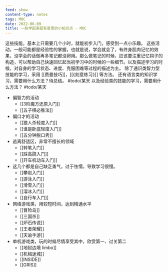 ```yaml
---
feed: show
content-type: notes
tags: MOC
date: 2022-06-09
title: 一些学起来挺有意思的小知识点 - MOC
---
```


这些技能，基本上只需要几个小时，就能初步入门，感受到一点小乐趣。
这些活动，一般可能都是经验性的掌握，也就是说，学会就会了，有终身肌肉记忆的效果，没学会的话做再多笔记都没卵用。那么做笔记的时候，应该要注重记忆钩子的构造，可以帮助自己快速回忆起当初学习中的时候的一些细节。以及描述学习的时候，对自身的学习状态、进度、克服困难等过程的描述为主。
除了通识类智力型技能的学习，采用 [[费曼技巧]]，[[《刻意练习》]] 等方法。
还有语言类的知识学习，需要用什么方法？待总结。 #todo/某天
以及经验类的技能的学习，需要用什么方法？ #todo/某天

- 偏智力的活动
	- [[3阶魔方还原入门]]
	- [[五子棋必胜法]]
- 偏口才的活动
	- [[狼人杀轻度入门]]
	- [[谁是卧底轻度入门]]
	- [[五分钟脱口秀]]
- 逃离舒适区，非常不擅长的领域
	- [[转笔入门]]
	- [[踩高跷入门]]
	- [[开车机动车入门]]
- 这几个都是自己缺乏勇气，过于怯懦，导致学习很慢。
	- [[攀岩入门]]
	- [[游泳入门]]
	- [[滑雪入门]]
	- [[溜冰入门]]
	- [[自行车入门]]
- 网络游戏类，用较短时间，达到精通水平
	- [[冒险岛]]
	- [[三国杀]]
	- [[炉石传说]]
	- [[王者荣耀]]
	- [[天谕手游]]
- 单机游戏类，玩的时候尽情享受其中，欣赏第一、过关第二
	- [[地狱边境 limbo]]
	- [[机械迷城]]
	- [[INSIDE]]
	- [[GRIS]]
